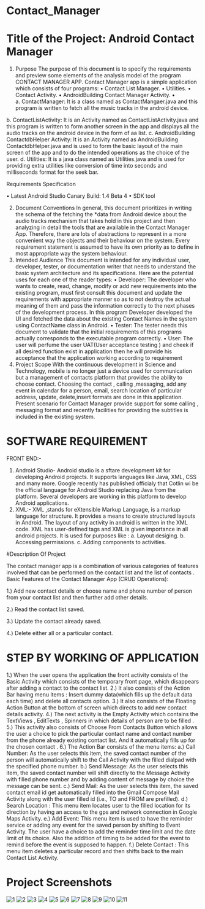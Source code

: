 # Contact_Manager

# Title of the Project: Android Contact Manager

1.	Purpose 
The purpose of this document is to specify the requirements and preview some elements of the analysis model of the program CONTACT MANAGER APP.
Contact Manager app is a simple application which consists of four programs: 
•	Contact List Manager.
•	Utilities.
•	Contact Activity.
•	AndroidBuilding Contact Manager Activity.
•	
a.	ContactManager:
It is a class named as ContactMangaer.java and this program is written to fetch all the music tracks in the android device.

b.	ContactListActivity:
It is an Activity named as ContactListActivity.java and this program is written to form another screen in the app and displays all the audio tracks on the android device in the form of aa list.
c.	AndroidBuilding ContactdbHelper Activity:
It is an Activity named as AndroidBuilding ContactdbHelper.java and is used to form the basic layout of the main screen of the app and to do the intended operations as the choice of the user.
d.	Utilities:
It is a java class named as Utilities.java and is used for providing extra utilities like conversion of time into seconds and milliseconds format for the seek bar.

Requirements Specification

•	Latest Android Studio Canary Build: 1.4 Beta 4
•	SDK  tool

2.	Document Conventions
 In general, this document prioritizes in writing the schema of the fetching the *data from Android device about the audio tracks mechanism that takes hold in this project and then analyzing in detail the tools that are available in the Contact Manager App. Therefore, there are lots of abstractions to represent in a more convenient way the objects and their behaviour on the system. Every requirement statement is assumed to have its own priority as to define in most appropriate way the system behaviour.
3.	 Intended Audience
This document is intended for any individual user, developer, tester, or documentation writer that needs to understand the basic system architecture and its specifications. Here are the potential uses for each one of the reader types:
•	Developer:
The developer who wants to create, read, change, modify or add new requirements into the existing program, must first consult this document and update the requirements with appropriate manner so as to not destroy the actual meaning of them and pass the information correctly to the next phases of the development process. 
In this program Developer developed the UI and fetched the data about the existing Contact Names in the system using ContactName class in Android.
•	Tester: 
The tester needs this document to validate that the initial requirements of this programs actually corresponds to the executable program correctly.
•	User:
 The user will perfume the user UAT(User acceptance testing ) and cheek if all desired function exist in application  then he will provide his acceptance that the application working according to requirement 
4.	 Project Scope
With the continuous development in Science and Technology, mobile is no longer just a device used for communication but a management of contacts platform that provides the ability to choose contact. Choosing the contact , calling ,messaging, add any event in calendar for a person, email, search location of particular address, update, delete,insert formats are done in this application. Present scenario for Contact Manager provide support for some calling , messaging format and recently facilities for providing the subtitles is included in the existing system. 


# SOFTWARE  REQUIREMENT

FRONT END:- 
1.	Android Studio- Android studio is a sftare development kit for developing Android projects. It supports languages like Java, XML, CSS and many more. Google recently has published officialy that Cotlin wi be the official language for Android Studio replacing Java from the platform.
Several developers are working in this platform to develop Android applications. 
2.	XML:- XML ,stands for eXtensible Markup Language, is a markup language for structure. It provides a means to create structured layouts in Android. The layout of any activity in android is written in the XML code. XML has user-defined tags and XML is given importance in all android projects. It is used for purposes like :
a.	Layout desiging.
b.	Accessing permissions.
c.	Adding components to activities.


#Description Of Project

The contact manager app is a combination of various categories of features involved that can be performed on the contact list and the list of contacts .
Basic Features of the Contact Manager App (CRUD Operations):

1.)	Add new contact details or choose name and phone number of  person from your contact list and then further add other details.

2.)	Read the contact list saved.

3.)	Update the contact already saved.

4.)	Delete either all or a particular contact.


# STEP BY WORKING OF APPLICATION

1.)	When the user opens the application the front activity consists  of the Basic Activity which consists of the temporary front page, which disappears after adding a contact to the contact list.
2.)	It also consists of the Action Bar having menu items : Insert dummy data(which fills up the default data each time) and delete all contacts option.
3.)	It also consists of the Floating Action Button at the bottom of screen which directs to add new contact details activity.
4.)	The next activity is the Empty Activity which contains the TextViews , EditTexts , Spinners in which details of person are to be filled . 
5.)	This activity also consists of  Choose From Contacts Button which allows the user a choice to pick the particular contact name and contact number from the phone already existing contact list. And it automatically fills up for the chosen contact .
6.)	The Action Bar consists of the menu items:
a.)	Call Number: As the user selects this item, the saved contact number of the person will automatically shift to the Call Activity with the filled dialpad with the specified phone number.
b.)	Send Message: As the user selects this item, the saved contact number will shift directly to the Message Activity with filled phone number  and by adding content of message by choice the message can be sent.
c.)	Send Mail: As the user selects this item, the saved contact email id get automatically filled into the Gmail Compose Mail Activity along with the user filled id (i.e., TO and FROM are prefilled).
d.)	Search Location : This menu item locates user to the filled location for its direction by having an access to the gps and network connection in Google Maps Activity. 
e.)	Add Event: This menu item is used to have the reminder service or adding any event for the saved person by shifting to Event Activity. The user have a choice to add the reminder time limit and the date limit of its choice. Also the addition of timing to be added for the event to remind before the event is supposed to happen.
f.)	Delete Contact : This menu item deletes a particular record and then shifts back to the main Contact List Activity.

# Project Screenshots
![1](https://user-images.githubusercontent.com/63814054/81483757-314e0800-925e-11ea-9002-9c3f97aca2e3.jpg)
![2](https://user-images.githubusercontent.com/63814054/81483972-96eec400-925f-11ea-94d1-36959ed6e34f.jpg)
![3](https://user-images.githubusercontent.com/63814054/81483973-99511e00-925f-11ea-8236-9d017a940021.jpg)
![4](https://user-images.githubusercontent.com/63814054/81483976-9b1ae180-925f-11ea-975b-ffeb71e0df8a.jpg)
![5](https://user-images.githubusercontent.com/63814054/81483980-a2da8600-925f-11ea-9614-a40fb900f5bc.jpg)
![6](https://user-images.githubusercontent.com/63814054/81483984-a79f3a00-925f-11ea-8da3-39e427c2dbc4.jpg)
![7](https://user-images.githubusercontent.com/63814054/81483985-aa9a2a80-925f-11ea-8af8-7a26846abec6.jpg)
![8](https://user-images.githubusercontent.com/63814054/81483987-ad951b00-925f-11ea-8621-813130c5031d.jpg)
![9](https://user-images.githubusercontent.com/63814054/81483988-aff77500-925f-11ea-9afc-bc6bcd524df2.jpg)
![10](https://user-images.githubusercontent.com/63814054/81483989-b259cf00-925f-11ea-8fe8-fdf0d9486d40.jpg)
![11](https://user-images.githubusercontent.com/63814054/81483992-b685ec80-925f-11ea-8cce-9e922898e308.jpg)




